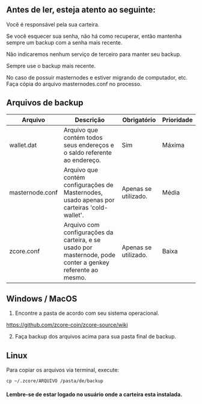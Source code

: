 ## Antes de ler, esteja atento ao seguinte:

Você é responsável pela sua carteira.

Se você esquecer sua senha, não há como recuperar, então mantenha sempre um backup com a senha mais recente.

Não indicaremos nenhum serviço de terceiro para manter seu backup.

Sempre use o backup mais recente.

No caso de possuir masternodes e estiver migrando de computador, etc. Faça cópia do arquivo masternodes.conf no processo.

## Arquivos de backup

Arquivo | Descrição | Obrigatório | Prioridade
--------|-----------|--------- |-----------
wallet.dat | Arquivo que contém todos seus endereços e o saldo referente ao endereço. | Sim | Máxima
masternode.conf | Arquivo que contém configurações de Masternodes, usado apenas por carteiras 'cold-wallet'. | Apenas se utilizado. | Média
zcore.conf | Arquivo com configurações da carteira, e se usado por masternode, pode conter a genkey referente ao mesmo. | Apenas se utilizado. | Baixa

## Windows / MacOS 
1. Encontre a pasta de acordo com seu sistema operacional.

https://github.com/zcore-coin/zcore-source/wiki

2. Faça backup dos arquivos acima para sua pasta final de backup.

## Linux

Para copiar os arquivos via terminal, execute:

`cp ~/.zcore/ARQUIVO /pasta/de/backup`

#### Lembre-se de estar logado no usuário onde a carteira esta instalada.

